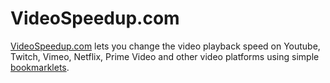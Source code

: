# VideoSpeedup.com

[VideoSpeedup.com](https://www.videospeedup.com/) lets you change the video playback speed on Youtube, Twitch, Vimeo, Netflix, Prime Video and other video platforms using simple [bookmarklets](https://en.wikipedia.org/wiki/Bookmarklet).
